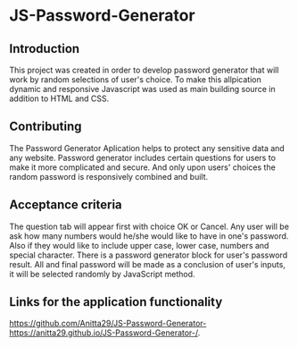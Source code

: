 # JS-Password-Generator


## Introduction

This project was created in order to develop password generator that will work  by random selections of user's choice. 
To make this allpication dynamic and responsive Javascript was used as main building source in addition to HTML and CSS. 

## Contributing

The Password Generator Aplication helps to protect any sensitive data and any website. Password generator includes certain questions for users to make it more complicated and secure. And only upon users' choices the random password is responsively combined and built.

## Acceptance criteria

The question tab will appear first with choice OK or Cancel.
Any user will be ask how many numbers would he/she would like to have in one's password.
Also if they  would like to include upper case, lower case, numbers and special character.
There is a password generator block for user's password result. 
All and final password will be made as a conclusion of user's inputs, it will be selected randomly by JavaScript method.


## Links for the application functionality

https://github.com/Anitta29/JS-Password-Generator-
https://anitta29.github.io/JS-Password-Generator-/.